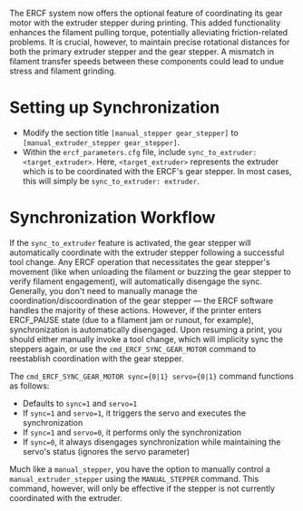 
The ERCF system now offers the optional feature of coordinating its gear motor with the extruder stepper during printing. This added functionality enhances the filament pulling torque, potentially alleviating friction-related problems. It is crucial, however, to maintain precise rotational distances for both the primary extruder stepper and the gear stepper. A mismatch in filament transfer speeds between these components could lead to undue stress and filament grinding.

# Setting up Synchronization

- Modify the section title `[manual_stepper gear_stepper]` to `[manual_extruder_stepper gear_stepper]`.
- Within the `ercf_parameters.cfg` file, include `sync_to_extruder: <target_extruder>`. Here, `<target_extruder>` represents the extruder which is to be coordinated with the ERCF's gear stepper. In most cases, this will simply be `sync_to_extruder: extruder`.

# Synchronization Workflow

If the `sync_to_extruder` feature is activated, the gear stepper will automatically coordinate with the extruder stepper following a successful tool change. Any ERCF operation that necessitates the gear stepper's movement (like when unloading the filament or buzzing the gear stepper to verify filament engagement), will automatically disengage the sync. Generally, you don't need to manually manage the coordination/discoordination of the gear stepper — the ERCF software handles the majority of these actions. However, if the printer enters ERCF_PAUSE state (due to a filament jam or runout, for example), synchronization is automatically disengaged. Upon resuming a print, you should either manually invoke a tool change, which will implicity sync the steppers again, or use the `cmd_ERCF_SYNC_GEAR_MOTOR` command to reestablish coordination with the gear stepper.

The `cmd_ERCF_SYNC_GEAR_MOTOR sync={0|1} servo={0|1}` command functions as follows:
- Defaults to `sync=1` and `servo=1`
- If `sync=1` and `servo=1`, it triggers the servo and executes the synchronization
- If `sync=1` and `servo=0`, it performs only the synchronization
- If `sync=0`, it always disengages synchronization while maintaining the servo's status (ignores the servo parameter)

Much like a `manual_stepper`, you have the option to manually control a `manual_extruder_stepper` using the `MANUAL_STEPPER` command. This command, however, will only be effective if the stepper is not currently coordinated with the extruder.
